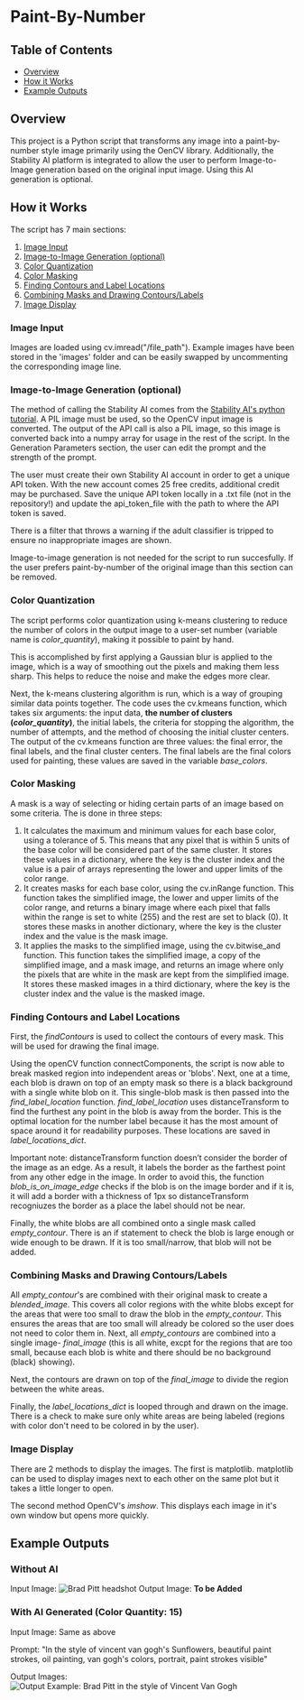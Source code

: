 # Paint-By-Number

## Table of Contents
- [Overview](#overview)
- [How it Works](#how-it-works)
- [Example Outputs](#example-outputs)

## Overview
This project is a Python script that transforms any image into a paint-by-number style image primarily using the OenCV library. Additionally, the Stability AI platform is integrated to allow the user to perform Image-to-Image generation based on the original input image. Using this AI generation is optional. 

## How it Works
The script has 7 main sections:
1. [Image Input](#image-input)
2. [Image-to-Image Generation (optional)](#image-to-image-generation-optional)
3. [Color Quantization](#color-quantization)
4. [Color Masking](#color-masking)
5. [Finding Contours and Label Locations](#finding-contours-and-label-locations)
6. [Combining Masks and Drawing Contours/Labels](#combining-masks-and-drawing-contourslabels)
7. [Image Display](#image-display)

### Image Input
Images are loaded using cv.imread("/file_path"). Example images have been stored in the 'images' folder and can be easily swapped by uncommenting the corresponding image line.

### Image-to-Image Generation (optional)
The method of calling the Stability AI comes from the [Stability AI's python tutorial](https://platform.stability.ai/docs/features/image-to-image#Python). A PIL image must be used, so the OpenCV input image is converted. The output of the API call is also a PIL image, so this image is converted back into a numpy array for usage in the rest of the script. In the Generation Parameters section, the user can edit the prompt and the strength of the prompt.

The user must create their own Stability AI account in order to get a unique API token. With the new account comes 25 free credits, additional credit may be purchased. Save the unique API token locally in a .txt file (not in the repository!) and update the api_token_file with the path to where the API token is saved.

There is a filter that throws a warning if the adult classifier is tripped to ensure no inappropriate images are shown.

Image-to-image generation is not needed for the script to run succesfully. If the user prefers paint-by-number of the original image than this section can be removed.

### Color Quantization
The script performs color quantization using k-means clustering to reduce the number of colors in the output image to a user-set number (variable name is *color_quantity*), making it possible to paint by hand.

This is accomplished by first applying a Gaussian blur is applied to the image, which is a way of smoothing out the pixels and making them less sharp. This helps to reduce the noise and make the edges more clear.

Next, the k-means clustering algorithm is run, which is a way of grouping similar data points together. The code uses the cv.kmeans function, which takes six arguments: the input data, **the number of clusters (*color_quantity*)**, the initial labels, the criteria for stopping the algorithm, the number of attempts, and the method of choosing the initial cluster centers. The output of the cv.kmeans function are three values: the final error, the final labels, and the final cluster centers. The final labels are the final colors used for painting, these values are saved in the variable *base_colors*.

### Color Masking
 A mask is a way of selecting or hiding certain parts of an image based on some criteria. The is done in three steps:

1. It calculates the maximum and minimum values for each base color, using a tolerance of 5. This means that any pixel that is within 5 units of the base color will be considered part of the same cluster. It stores these values in a dictionary, where the key is the cluster index and the value is a pair of arrays representing the lower and upper limits of the color range.
2. It creates masks for each base color, using the cv.inRange function. This function takes the simplified image, the lower and upper limits of the color range, and returns a binary image where each pixel that falls within the range is set to white (255) and the rest are set to black (0). It stores these masks in another dictionary, where the key is the cluster index and the value is the mask image.
3. It applies the masks to the simplified image, using the cv.bitwise_and function. This function takes the simplified image, a copy of the simplified image, and a mask image, and returns an image where only the pixels that are white in the mask are kept from the simplified image. It stores these masked images in a third dictionary, where the key is the cluster index and the value is the masked image.

### Finding Contours and Label Locations
First, the *findContours* is used to collect the contours of every mask. This will be used for drawing the final image.

Using the openCV function connectComponents, the script is now able to break masked region into independent areas or 'blobs'. Next, one at a time, each blob is drawn on top of an empty mask so there is a black background with a single white blob on it. This single-blob mask is then passed into the *find_label_location* function. *find_label_location* uses distanceTransform to find the furthest any point in the blob is away from the border. This is the optimal location for the number label because it has the most amount of space around it for readability purposes. These locations are saved in *label_locations_dict*.

Important note: distanceTransform function doesn’t consider the border of the image as an edge. As a result, it labels the border as the farthest point from any other edge in the image. In order to avoid this, the function *blob_is_on_image_edge* checks if the blob is on the image border and if it is, it will add a border with a thickness of 1px so distanceTransform recogniuzes the border as a place the label should not be near.

Finally, the white blobs are all combined onto a single mask called *empty_contour*. There is an if statement to check the blob is large enough or wide enough to be drawn. If it is too small/narrow, that blob will not be added. 

### Combining Masks and Drawing Contours/Labels
All *empty_contour*'s are combined with their original mask to create a *blended_image*. This covers all color regions with the white blobs except for the areas that were too small to draw the blob in the *empty_contour*. This ensures the areas that are too small will already be colored so the user does not need to color them in. Next, all *empty_contours* are combined into a single image- *final_image* (this is all white, excpt for the regions that are too small, because each blob is white and there should be no background (black) showing). 

Next, the contours are drawn on top of the *final_image* to divide the region between the white areas. 

Finally, the *label_locations_dict* is looped through and drawn on the image. There is a check to make sure only white areas are being labeled (regions with color don't need to be colored in by the user).

### Image Display
There are 2 methods to display the images. The first is matplotlib. matplotlib can be used to display images next to each other on the same plot but it takes a little longer to open.

The second method OpenCV's *imshow*. This displays each image in it's own window but opens more quickly.

## Example Outputs

### Without AI
Input Image: ![Brad Pitt headshot](./images/brad_pitt.jpg)
Output Image: **To be Added**


### With AI Generated (Color Quantity: 15)
Input Image: Same as above

Prompt: "In the style of vincent van gogh's Sunflowers, beautiful paint strokes, oil painting, van gogh's colors, portrait, paint strokes visible"

Output Images:
![Output Example: Brad Pitt in the style of Vincent Van Gogh](./process_pictures/ExampleOutput_BradPittVincentVanGogh.png)